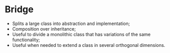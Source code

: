 # Bridge

- Splits a large class into abstraction and implementation;
- Composition over inheritance;
- Useful to divide a monolithic class that has variations of the same functionality;
- Useful when needed to extend a class in several orthogonal dimensions.